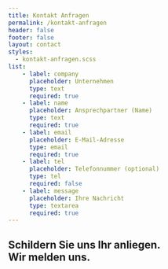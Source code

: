 ```yaml
---
title: Kontakt Anfragen
permalink: /kontakt-anfragen
header: false
footer: false
layout: contact
styles:
  - kontakt-anfragen.scss
list:
    - label: company
      placeholder: Unternehmen
      type: text
      required: true
    - label: name
      placeholder: Ansprechpartner (Name)
      type: text
      required: true
    - label: email
      placeholder: E-Mail-Adresse
      type: email
      required: true
    - label: tel
      placeholder: Telefonnummer (optional)
      type: tel
      required: false
    - label: message
      placeholder: Ihre Nachricht
      type: textarea
      required: true
---
```


## Schildern Sie uns Ihr anliegen. <br>Wir melden uns.





